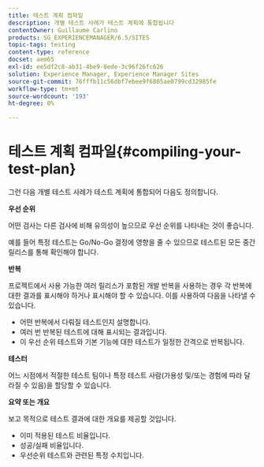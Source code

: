 ```yaml
---
title: 테스트 계획 컴파일
description: 개별 테스트 사례가 테스트 계획에 통합됩니다
contentOwner: Guillaume Carlino
products: SG_EXPERIENCEMANAGER/6.5/SITES
topic-tags: testing
content-type: reference
docset: aem65
exl-id: ee5df2c8-ab31-4be9-8ede-3c96f26fc626
solution: Experience Manager, Experience Manager Sites
source-git-commit: 76fffb11c56dbf7ebee9f6805ae0799cd32985fe
workflow-type: tm+mt
source-wordcount: '193'
ht-degree: 0%

---
```


# 테스트 계획 컴파일{#compiling-your-test-plan}

그런 다음 개별 테스트 사례가 테스트 계획에 통합되어 다음도 정의합니다.

**우선 순위**

어떤 검사는 다른 검사에 비해 유의성이 높으므로 우선 순위를 나타내는 것이 좋습니다.

예를 들어 특정 테스트는 Go/No-Go 결정에 영향을 줄 수 있으므로 테스트된 모든 중간 릴리스를 통해 확인해야 합니다.

**반복**

프로젝트에서 사용 가능한 여러 릴리스가 포함된 개발 반복을 사용하는 경우 각 반복에 대한 결과를 표시해야 하거나 표시해야 할 수 있습니다. 이를 사용하여 다음을 나타낼 수 있습니다.

* 어떤 반복에서 다뤄질 테스트인지 설명합니다.
* 여러 번 반복된 테스트에 대해 표시되는 결과입니다.
* 이 우선 순위 테스트와 기본 기능에 대한 테스트가 일정한 간격으로 반복됩니다.

**테스터**

어느 시점에서 적절한 테스트 팀이나 특정 테스트 사람(가용성 및/또는 경험에 따라 달라질 수 있음)을 할당할 수 있습니다.

**요약 또는 개요**

보고 목적으로 테스트 결과에 대한 개요를 제공할 것입니다.

* 이미 적용된 테스트 비율입니다.
* 성공/실패 비율입니다.
* 우선순위 테스트와 관련된 특정 수치입니다.
